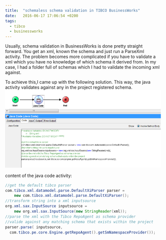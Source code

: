 ```yaml
---
title:  "schemaless schema validation in TIBCO BusinessWorks"
date:   2016-06-17 17:06:54 +0200
tags:
  - tibco
  - businessworks
---
```

Usually, schema validation in BusinessWorks is done pretty straight forward. You get an xml, known the schema and just run a ParseXml activity. The problem becomes more complicated if you have to validate a xml which you have no knowledge of which schema it derived from. In my case, I had a folder full of schemas which I had to validate the incoming xml against.

To achieve this,I came up with the following solution. This way, the java activity validates against any in the project registered schema.
![xsd validation process](/assets/validateXsd.png)

content of the java code activity:
```java
//get the default tibco parser
com.tibco.xml.datamodel.parse.DefaultXiParser parser =
    new com.tibco.xml.datamodel.parse.DefaultXiParser();
//transform string into a xml inputsource
org.xml.sax.InputSource inputsource =
    new org.xml.sax.InputSource(new StringReader(xml));
//parse the xml with the Tibco RepoAgent as schema provider
//valide against any matching schema that exists within the project
parser.parse( inputsource,
  com.tibco.pe.core.Engine.getRepoAgent().getSmNamespaceProvider());
```
